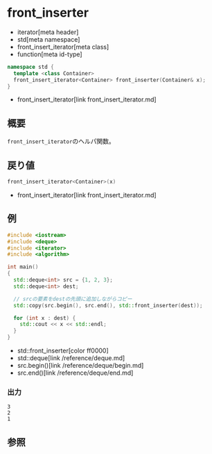 # front_inserter
* iterator[meta header]
* std[meta namespace]
* front_insert_iterator[meta class]
* function[meta id-type]

```cpp
namespace std {
  template <class Container>
  front_insert_iterator<Container> front_inserter(Container& x);
}
```
* front_insert_iterator[link front_insert_iterator.md]

## 概要
`front_insert_iterator`のヘルパ関数。


## 戻り値
```cpp
front_insert_iterator<Container>(x)
```
* front_insert_iterator[link front_insert_iterator.md]


## 例
```cpp
#include <iostream>
#include <deque>
#include <iterator>
#include <algorithm>

int main()
{
  std::deque<int> src = {1, 2, 3};
  std::deque<int> dest;

  // srcの要素をdestの先頭に追加しながらコピー
  std::copy(src.begin(), src.end(), std::front_inserter(dest));

  for (int x : dest) {
    std::cout << x << std::endl;
  }
}
```
* std::front_inserter[color ff0000]
* std::deque[link /reference/deque.md]
* src.begin()[link /reference/deque/begin.md]
* src.end()[link /reference/deque/end.md]

### 出力
```
3
2
1
```

## 参照
